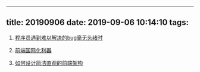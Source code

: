 <!--
 * @Description: In User Settings Edit
 * @Author: your name
 * @Date: 2019-09-06 10:14:10
 * @LastEditTime: 2019-09-06 10:15:14
 * @LastEditors: Please set LastEditors
 -->
---
title: 20190906
date: 2019-09-06 10:14:10
tags:
---

1. [程序员遇到难以解决的bug毫无头绪时](https://mp.weixin.qq.com/s/mHvZtQlZBiey8n-i-bZSAQ)

2. [前端国际化利器](https://mp.weixin.qq.com/s/8qHVSox1eeqL-rzBFLcTEA)

3. [如何设计简洁直观的前端架构](https://mp.weixin.qq.com/s/6Is-2aqDuCXLE1XUNpXDvQ)